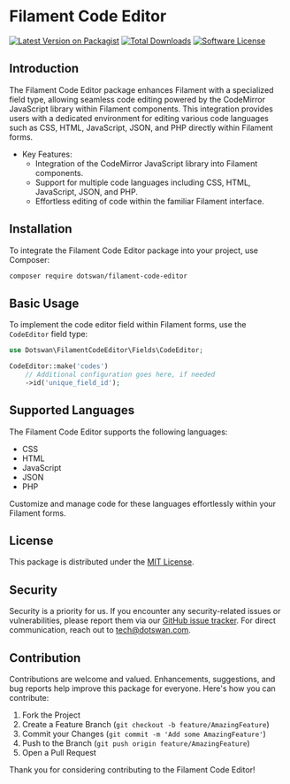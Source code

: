 # Filament Code Editor

[![Latest Version on Packagist][ico-version]][link-packagist]
[![Total Downloads][ico-downloads]][link-downloads]
[![Software License][ico-license]][link-license]


## Introduction

The Filament Code Editor package enhances Filament with a specialized field type, allowing seamless code editing powered by the CodeMirror JavaScript library within Filament components. This integration provides users with a dedicated environment for editing various code languages such as CSS, HTML, JavaScript, JSON, and PHP directly within Filament forms.

* Key Features:
  * Integration of the CodeMirror JavaScript library into Filament components.
  * Support for multiple code languages including CSS, HTML, JavaScript, JSON, and PHP.
  * Effortless editing of code within the familiar Filament interface.

## Installation

To integrate the Filament Code Editor package into your project, use Composer:

```bash
composer require dotswan/filament-code-editor
```

## Basic Usage

To implement the code editor field within Filament forms, use the `CodeEditor` field type:

```php
use Dotswan\FilamentCodeEditor\Fields\CodeEditor;

CodeEditor::make('codes')
    // Additional configuration goes here, if needed
    ->id('unique_field_id');
```

## Supported Languages

The Filament Code Editor supports the following languages:

* CSS
* HTML
* JavaScript
* JSON
* PHP

Customize and manage code for these languages effortlessly within your Filament forms.

## License

This package is distributed under the [MIT License](link-to-your-license).

## Security

Security is a priority for us. If you encounter any security-related issues or vulnerabilities, please report them via our [GitHub issue tracker][link-github-issue]. For direct communication, reach out to [tech@dotswan.com](mailto:tech@dotswan.com).

## Contribution

Contributions are welcome and valued. Enhancements, suggestions, and bug reports help improve this package for everyone. Here's how you can contribute:

1. Fork the Project
2. Create a Feature Branch (`git checkout -b feature/AmazingFeature`)
3. Commit your Changes (`git commit -m 'Add some AmazingFeature'`)
4. Push to the Branch (`git push origin feature/AmazingFeature`)
5. Open a Pull Request

Thank you for considering contributing to the Filament Code Editor!

[ico-version]: https://img.shields.io/packagist/v/dotswan/filament-code-editor.svg?style=flat-square
[ico-license]: https://img.shields.io/badge/license-MIT-brightgreen.svg?style=flat-square
[ico-downloads]: https://img.shields.io/packagist/dt/dotswan/filament-code-editor.svg?style=flat-square

[link-packagist]: https://packagist.org/packages/dotswan/filament-code-editor
[link-license]: https://github.com/dotswan/filament-code-editor/blob/master/LICENSE.md
[link-downloads]: https://packagist.org/packages/dotswan/filament-code-editor
[link-github-issue]: https://github.com/dotswan/filament-code-editor/issues